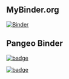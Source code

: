 ## MyBinder.org

[![Binder](https://mybinder.org/badge_logo.svg)](https://mybinder.org/v2/gh/scottyhq/pangeo-binder-test/jlab1-pip?urlpath=lab)


## Pangeo Binder

[![badge](https://img.shields.io/static/v1.svg?logo=Jupyter&label=Pangeo+Binder&message=GCE+us-central1&color=blue)](https://binder.pangeo.io/v2/gh/scottyhq/pangeo-binder-test/jlab1-pip?urlpath=lab)

[![badge](https://img.shields.io/static/v1.svg?logo=Jupyter&label=Pangeo+Binder&message=AWS+us-west-2&color=orange)](https://aws-uswest2-binder.pangeo.io/v2/gh/scottyhq/pangeo-binder-test/jlab1-pip?urlpath=lab)

